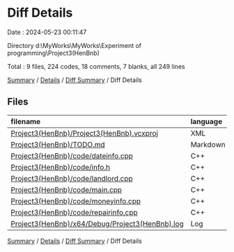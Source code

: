 # Diff Details

Date : 2024-05-23 00:11:47

Directory d:\\MyWorks\\MyWorks\\Experiment of programming\\Project3(HenBnb)

Total : 9 files,  224 codes, 18 comments, 7 blanks, all 249 lines

[Summary](results.md) / [Details](details.md) / [Diff Summary](diff.md) / Diff Details

## Files
| filename | language | code | comment | blank | total |
| :--- | :--- | ---: | ---: | ---: | ---: |
| [Project3(HenBnb)/Project3(HenBnb).vcxproj](/Project3(HenBnb)/Project3(HenBnb).vcxproj) | XML | 153 | 0 | 0 | 153 |
| [Project3(HenBnb)/TODO.md](/Project3(HenBnb)/TODO.md) | Markdown | 4 | 0 | 4 | 8 |
| [Project3(HenBnb)/code/dateinfo.cpp](/Project3(HenBnb)/code/dateinfo.cpp) | C++ | 9 | 1 | 0 | 10 |
| [Project3(HenBnb)/code/info.h](/Project3(HenBnb)/code/info.h) | C++ | 12 | 0 | 0 | 12 |
| [Project3(HenBnb)/code/landlord.cpp](/Project3(HenBnb)/code/landlord.cpp) | C++ | 0 | 16 | 4 | 20 |
| [Project3(HenBnb)/code/main.cpp](/Project3(HenBnb)/code/main.cpp) | C++ | 0 | 0 | -1 | -1 |
| [Project3(HenBnb)/code/moneyinfo.cpp](/Project3(HenBnb)/code/moneyinfo.cpp) | C++ | 44 | 0 | -1 | 43 |
| [Project3(HenBnb)/code/repairinfo.cpp](/Project3(HenBnb)/code/repairinfo.cpp) | C++ | 0 | 1 | 0 | 1 |
| [Project3(HenBnb)/x64/Debug/Project3(HenBnb).log](/Project3(HenBnb)/x64/Debug/Project3(HenBnb).log) | Log | 2 | 0 | 1 | 3 |

[Summary](results.md) / [Details](details.md) / [Diff Summary](diff.md) / Diff Details
